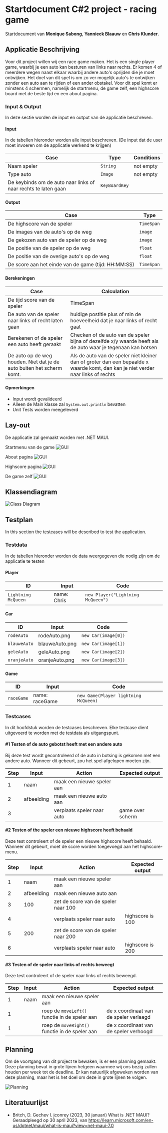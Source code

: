 # Startdocument C#2 project - racing game

Startdocument van **Monique Sabong**, **Yannieck Blaauw** en **Chris Klunder**.

## Applicatie Beschrijving

Voor dit project willen wij een race game maken. Het is een single player game, waarbij je een auto kan besturen van links naar rechts.
Er komen 4 of meerdere wegen naast elkaar waarbij andere auto's oprijden die je moet ontwijken. Het doel van dit spel is om zo ver mogelijk auto's te ontwijken zonder
een auto aan te rijden of een ander obstakel. Voor dit spel komt er minstens 4 schermen, namelijk de startmenu, de game zelf, een highscore board met de beste tijd en een about pagina.

### Input & Output

In deze sectie worden de input en output van de applicatie beschreven.

#### Input

In de tabellen hieronder worden alle input beschreven. (De input dat de user moet invoeren om de applicatie werkend te krijgen)

| Case                                                           | Type          | Conditions |
| -------------------------------------------------------------- | ------------- | ---------- |
| Naam speler                                                    | `String`      | not empty  |
| Type auto                                                      | `Image`       | not empty  |
| De keybinds om de auto naar links of naar rechts te laten gaan | `KeyBoardKey` |

#### Output

| Case                                                | Type       |
| --------------------------------------------------- | ---------- |
| De highscore van de speler                          | `TimeSpan` |
| De images van de auto's op de weg                   | `image`    |
| De gekozen auto van de speler op de weg             | `image`    |
| De positie van de speler op de weg                  | `float`    |
| De positie van de overige auto's op de weg          | `float`    |
| De score aan het einde van de game (tijd: HH:MM:SS) | `TimeSpan` |

#### Berekeningen

| Case                                                                  | Calculation                                                                                                                      |
| --------------------------------------------------------------------- | -------------------------------------------------------------------------------------------------------------------------------- |
| De tijd score van de speler                                           | TimeSpan                                                                                                                         |
| De auto van de speler naar links of recht laten gaan                  | huidige postitie plus of min de hoeveelheid dat je naar links of recht gaat                                                      |
| Berekenen of de speler een auto heeft geraakt                         | Checken of de auto van de speler bijna of dezelfde x/y waarde heeft als de auto waar je tegenaan kan botsen                      |
| De auto op de weg houden. Niet dat je de auto buiten het scherm komt. | Als de auto van de speler niet kleiner dan of groter dan een bepaalde x waarde komt, dan kan je niet verder naar links of rechts |

#### Opmerkingen

-   Input wordt gevalideerd
-   Alleen de Main klasse zal `System.out.println` bevatten
-   Unit Tests worden meegeleverd

## Lay-out

De applicatie zal gemaakt worden met .NET MAUI.

Startmenu van de game
![GUI](img/race-start.png "First Version of the GUI")

About pagina
![GUI](img/race-about.png "First Version of the GUI")

Highscore pagina
![GUI](img/race-highscore.png "First Version of the GUI")

De game zelf
![GUI](img/race-game.png "First Version of the GUI")

## Klassendiagram

![Class Diagram](img/raceGameUMLv3.png "Third Version of the class diagram")

## Testplan

In this section the testcases will be described to test the application.

### Testdata

In de tabellen hieronder worden de data weergegeven die nodig zijn om de applicatie te testen

#### Player

| ID                  | Input       | Code                              |
| ------------------- | ----------- | --------------------------------- |
| `Lightning McQueen` | name: Chris | `new Player("Lightning McQueen")` |

#### Car

| ID           | Input          | Code                |
| ------------ | -------------- | ------------------- |
| `rodeAuto`   | rodeAuto.png   | `new Car(image[0])` |
| `blauweAuto` | blauweAuto.png | `new Car(image[1])` |
| `geleAuto`   | geleAuto.png   | `new Car(image[2])` |
| `oranjeAuto` | oranjeAuto.png | `new Car(image[3])` |

#### Game

| ID         | Input          | Code                                 |
| ---------- | -------------- | ------------------------------------ |
| `raceGame` | name: raceGame | `new Game(Player lightning McQueen)` |

### Testcases

In dit hoofdstuk worden de testcases beschreven. Elke testcase dient uitgevoerd te worden met de testdata als uitgangspunt.

#### #1 Testen of de auto gebotst heeft met een andere auto

Bij deze test wordt gecontroleerd of de auto in botsing is gekomen met een andere auto. Wanneer dit gebeurt, zou het spel afgelopen moeten zijn.

| Step | Input      | Action                     | Expected output  |
| ---- | ---------- | -------------------------- | ---------------- |
| 1    | naam       | maak een nieuwe speler aan |                  |
| 2    | afbeelding | maak een nieuwe auto aan   |                  |
| 3    |            | verplaats speler naar auto | game over scherm |

#### #2 Testen of the speler een nieuwe highscore heeft behaald

Deze test controleert of de speler een nieuwe highscore heeft behaald. Wanneer dit gebeurt, moet de score worden toegevoegd aan het highscore-menu.

| Step | Input      | Action                              | Expected output  |
| ---- | ---------- | ----------------------------------- | ---------------- |
| 1    | naam       | maak een nieuwe speler aan          |                  |
| 2    | afbeelding | maak een nieuwe auto aan            |                  |
| 3    | 100        | zet de score van de speler naar 100 |                  |
| 4    |            | verplaats speler naar auto          | highscore is 100 |
| 5    | 200        | zet de score van de speler naar 200 |                  |
| 6    |            | verplaats speler naar auto          | highscore is 200 |

#### #3 Testen of de speler naar links of rechts beweegt

Deze test controleert of de speler naar links of rechts beweegd.

| Step | Input | Action                                         | Expected output                        |
| ---- | ----- | ---------------------------------------------- | -------------------------------------- |
| 1    | naam  | maak een nieuwe speler aan                     |                                        |
| 1    |       | roep de `moveLeft()` functie in de speler aan  | de x coordinaat van de speler verlaagd |
| 1    |       | roep de `moveRight()` functie in de speler aan | de x coordinaat van de speler verhoogd |

## Planning

Om de voortgang van dit project te bewaken, is er een planning gemaakt. Deze planning bevat in grote lijnen hetgeen waarmee wij ons bezig zullen houden per week tot de deadline. Er kan natuurlijk afgeweken worden van deze planning, maar het is het doel om deze in grote lijnen te volgen.

![Planning](img/planning.png "Project planning")

## Literatuurlijst

-   Britch, D. Gechev I. jconrey (2023, 30 januari) What is .NET MAUI? Geraadpleegd op 30 april 2023, van <https://learn.microsoft.com/en-us/dotnet/maui/what-is-maui?view=net-maui-7.0>
